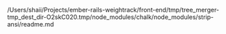 /Users/shaii/Projects/ember-rails-weightrack/front-end/tmp/tree_merger-tmp_dest_dir-O2skC020.tmp/node_modules/chalk/node_modules/strip-ansi/readme.md